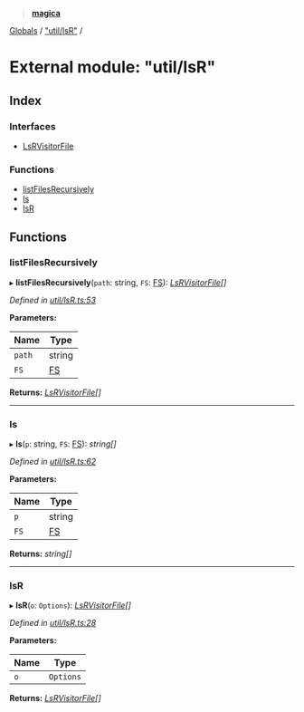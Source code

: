 > **[magica](../README.md)**

[Globals](../README.md) / ["util/lsR"](_util_lsr_.md) /

# External module: "util/lsR"

## Index

### Interfaces

* [LsRVisitorFile](../interfaces/_util_lsr_.lsrvisitorfile.md)

### Functions

* [listFilesRecursively](_util_lsr_.md#listfilesrecursively)
* [ls](_util_lsr_.md#ls)
* [lsR](_util_lsr_.md#lsr)

## Functions

###  listFilesRecursively

▸ **listFilesRecursively**(`path`: string, `FS`: [FS](../interfaces/_file_emscriptenfs_.fs.md)): *[LsRVisitorFile](../interfaces/_util_lsr_.lsrvisitorfile.md)[]*

*Defined in [util/lsR.ts:53](https://github.com/cancerberoSgx/magica/blob/6bf4de2/src/util/lsR.ts#L53)*

**Parameters:**

Name | Type |
------ | ------ |
`path` | string |
`FS` | [FS](../interfaces/_file_emscriptenfs_.fs.md) |

**Returns:** *[LsRVisitorFile](../interfaces/_util_lsr_.lsrvisitorfile.md)[]*

___

###  ls

▸ **ls**(`p`: string, `FS`: [FS](../interfaces/_file_emscriptenfs_.fs.md)): *string[]*

*Defined in [util/lsR.ts:62](https://github.com/cancerberoSgx/magica/blob/6bf4de2/src/util/lsR.ts#L62)*

**Parameters:**

Name | Type |
------ | ------ |
`p` | string |
`FS` | [FS](../interfaces/_file_emscriptenfs_.fs.md) |

**Returns:** *string[]*

___

###  lsR

▸ **lsR**(`o`: `Options`): *[LsRVisitorFile](../interfaces/_util_lsr_.lsrvisitorfile.md)[]*

*Defined in [util/lsR.ts:28](https://github.com/cancerberoSgx/magica/blob/6bf4de2/src/util/lsR.ts#L28)*

**Parameters:**

Name | Type |
------ | ------ |
`o` | `Options` |

**Returns:** *[LsRVisitorFile](../interfaces/_util_lsr_.lsrvisitorfile.md)[]*